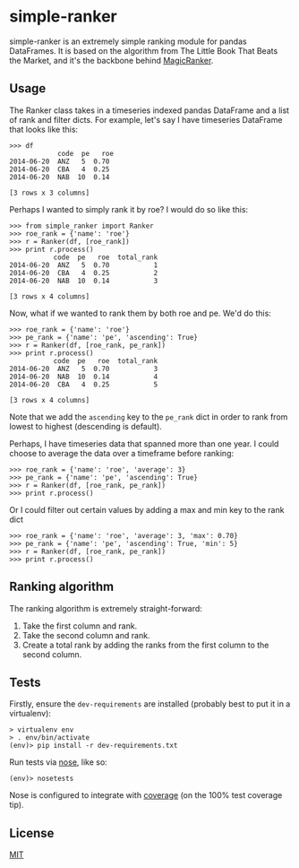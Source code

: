 # simple-ranker

simple-ranker is an extremely simple ranking module for pandas DataFrames. It is based on the algorithm from The Little Book That Beats the Market, and it's the backbone behind [MagicRanker](http://www.magicranker.com).

## Usage

The Ranker class takes in a timeseries indexed pandas DataFrame and a list of rank and filter dicts. For example, let's say I have timeseries DataFrame that looks like this:

```
>>> df
            code  pe   roe
2014-06-20  ANZ   5  0.70
2014-06-20  CBA   4  0.25
2014-06-20  NAB  10  0.14

[3 rows x 3 columns]
```

Perhaps I wanted to simply rank it by roe? I would do so like this:

```
>>> from simple_ranker import Ranker
>>> roe_rank = {'name': 'roe'}
>>> r = Ranker(df, [roe_rank])
>>> print r.process()
           code  pe   roe  total_rank
2014-06-20  ANZ   5  0.70           1
2014-06-20  CBA   4  0.25           2
2014-06-20  NAB  10  0.14           3

[3 rows x 4 columns]
```

Now, what if we wanted to rank them by both roe and pe. We'd do this:

```
>>> roe_rank = {'name': 'roe'}
>>> pe_rank = {'name': 'pe', 'ascending': True}
>>> r = Ranker(df, [roe_rank, pe_rank])
>>> print r.process()
           code  pe   roe  total_rank
2014-06-20  ANZ   5  0.70           3
2014-06-20  NAB  10  0.14           4
2014-06-20  CBA   4  0.25           5

[3 rows x 4 columns]
```

Note that we add the ```ascending``` key to the ```pe_rank``` dict in order to rank from lowest to highest (descending is default).

Perhaps, I have timeseries data that spanned more than one year. I could choose to average the data over a timeframe before ranking:

```
>>> roe_rank = {'name': 'roe', 'average': 3}
>>> pe_rank = {'name': 'pe', 'ascending': True}
>>> r = Ranker(df, [roe_rank, pe_rank])
>>> print r.process()
```

Or I could filter out certain values by adding a max and min key to the rank dict

```
>>> roe_rank = {'name': 'roe', 'average': 3, 'max': 0.70}
>>> pe_rank = {'name': 'pe', 'ascending': True, 'min': 5}
>>> r = Ranker(df, [roe_rank, pe_rank])
>>> print r.process()
```

## Ranking algorithm

The ranking algorithm is extremely straight-forward:

1. Take the first column and rank.
2. Take the second column and rank.
3. Create a total rank by adding the ranks from the first column to the second column.

## Tests

Firstly, ensure the ```dev-requirements``` are installed (probably best to put it in a virtualenv):

```
> virtualenv env
> . env/bin/activate
(env)> pip install -r dev-requirements.txt
```

Run tests via [nose](https://pypi.python.org/pypi/nose), like so:

```
(env)> nosetests
```

Nose is configured to integrate with [coverage](https://pypi.python.org/pypi/coverage) (on the 100% test coverage tip).

## License

[MIT](./LICENSE)
